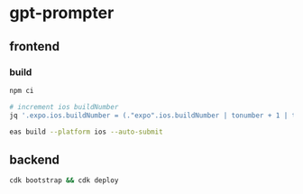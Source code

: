 # gpt-prompter

## frontend

### build

```sh
npm ci

# increment ios buildNumber
jq '.expo.ios.buildNumber = (."expo".ios.buildNumber | tonumber + 1 | tostring) | . ' app.json > app_new.json && mv app_new.json app.json

eas build --platform ios --auto-submit
```

## backend

```sh
cdk bootstrap && cdk deploy
```
